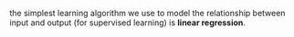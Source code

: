 the simplest learning algorithm we use to model the relationship between input and output (for supervised learning) is **linear regression**.

